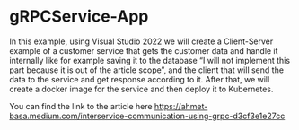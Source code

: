 # gRPCService-App
In this example, using Visual Studio 2022 we will create a Client-Server example of a customer service that gets the customer data and handle it internally like for example saving it to the database “I will not implement this part because it is out of the article scope”, and the client that will send the data to the service and get response according to it. After that, we will create a docker image for the service and then deploy it to Kubernetes.

You can find the link to the article here https://ahmet-basa.medium.com/interservice-communication-using-grpc-d3cf3e1e27cc
